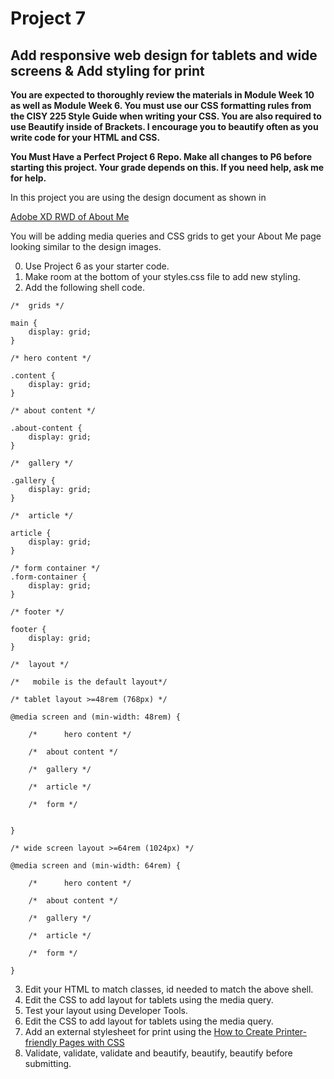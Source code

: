 # Project 7
## Add responsive web design for tablets and wide screens & Add styling for print

**You are expected to thoroughly review the materials in Module Week 10 as well as Module Week 6. You must use our CSS formatting rules from the CISY 225 Style Guide when writing your CSS. You are also required to use Beautify inside of Brackets. I encourage you to beautify often as you write code for your HTML and CSS.**


**You Must Have a Perfect Project 6 Repo. Make all changes to P6 before starting this project. Your grade depends on this. If you need help, ask me for help.**

In this project you are using the design document as shown in 

[Adobe XD RWD of About Me](https://xd.adobe.com/spec/a5db66b4-3086-4f9b-4c62-b0ecce091949-d3ea/ "Adobe XD RWD of ABout Me")

You will be adding media queries and CSS grids to get your About Me page looking similar to the design images.

0. Use Project 6 as your starter code.
1. Make room at the bottom of your styles.css file to add new styling.
2. Add the following shell code.

````
/*  grids */

main {
	display: grid;
}

/* hero content */

.content {
	display: grid;
}

/* about content */

.about-content {
	display: grid;
}

/*  gallery */

.gallery {
	display: grid;
}

/*  article */

article {
	display: grid;
}

/* form container */
.form-container {
	display: grid;
}

/* footer */

footer {
	display: grid;
}

/*  layout */

/*   mobile is the default layout*/

/* tablet layout >=48rem (768px) */

@media screen and (min-width: 48rem) {

	/*      hero content */

	/*	about content */

	/*	gallery */

	/*	article */

	/*	form */


}

/* wide screen layout >=64rem (1024px) */

@media screen and (min-width: 64rem) {

	/*      hero content */

	/*	about content */

	/*	gallery */

	/*	article */

	/*	form */

}
````

3. Edit your HTML to match classes, id needed to match the above shell.
4. Edit the CSS to add layout for tablets using the media query.
5. Test your layout using Developer Tools.
6. Edit the CSS to add layout for tablets using the media query.
7. Add an external stylesheet for print using the [How to Create Printer-friendly Pages with CSS](https://www.sitepoint.com/css-printer-friendly-pages/ "How to Create Printer-friendly Pages with CSS")
8. Validate, validate, validate and beautify, beautify, beautify before submitting.
